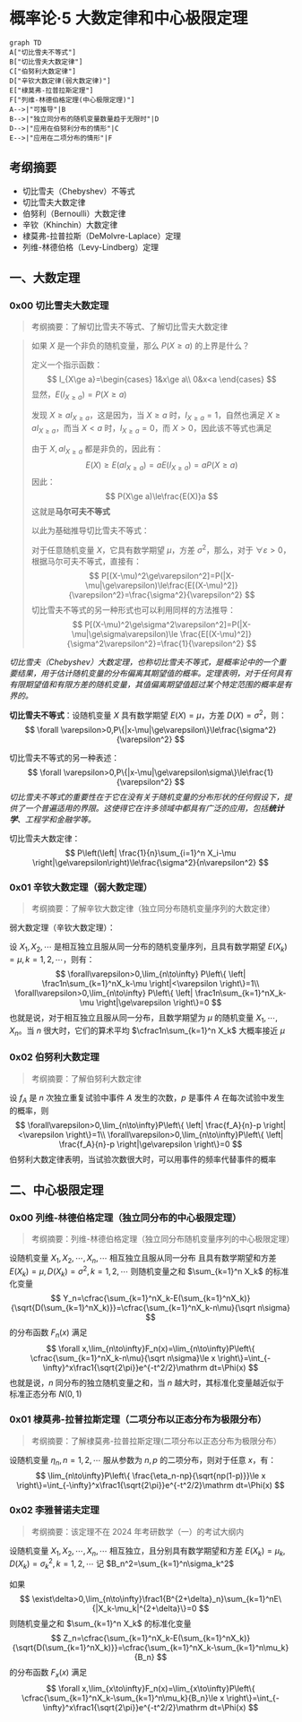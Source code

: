 # 概率论·5 大数定律和中心极限定理

```mermaid
graph TD
A["切比雪夫不等式"]
B["切比雪夫大数定律"]
C["伯努利大数定律"]
D["辛钦大数定律(弱大数定律)"]
E["棣莫弗-拉普拉斯定理"]
F["列维-林德伯格定理(中心极限定理)"]
A-->|"可推导"|B
B-->|"独立同分布的随机变量数量趋于无限时"|D
D-->|"应用在伯努利分布的情形"|C
E-->|"应用在二项分布的情形"|F
```



## 考纲摘要

- 切比雪夫（Chebyshev）不等式
- 切比雪夫大数定律
- 伯努利（Bernoulli）大数定律
- 辛钦（Khinchin）大数定律
- 棣莫弗-拉普拉斯（DeMolvre-Laplace）定理
- 列维-林德伯格（Levy-Lindberg）定理

## 一、大数定理

### 0x00 切比雪夫大数定理

> 考纲摘要：了解切比雪夫不等式、了解切比雪夫大数定律

> 如果 $X$ 是一个非负的随机变量，那么 $P(X\ge a)$ 的上界是什么？
>
> 定义一个指示函数：
> $$
> I_{X\ge a}=\begin{cases}
> 1&x\ge a\\
> 0&x<a
> \end{cases}
> $$
> 显然，$E(I_{X\ge a})=P(X\ge a)$
>
> 发现 $X\ge aI_{X\ge a}$，这是因为，当 $X\ge a$ 时，$I_{X\ge a}=1$，自然也满足 $X\ge aI_{X\ge a}$，而当 $X<a$ 时，$I_{X\ge a}=0$，而 $X>0$，因此该不等式也满足
>
> 由于 $X,aI_{X\ge a}$ 都是非负的，因此有：
> $$
> E(X)\ge E(aI_{X\ge a})=aE(I_{X\ge a})=aP(X\ge a)
> $$
> 因此：
> $$
> P(X\ge a)\le\frac{E(X)}a
> $$
> 这就是**马尔可夫不等式**
>
>  以此为基础推导切比雪夫不等式：
>
> 对于任意随机变量 $X$，它具有数学期望 $\mu$，方差 $\sigma^2$，那么，对于 $\forall \varepsilon>0$，根据马尔可夫不等式，直接有：
> $$
> P[(X-\mu)^2\ge\varepsilon^2]=P(|X-\mu|\ge\varepsilon)\le\frac{E[(X-\mu)^2]}{\varepsilon^2}=\frac{\sigma^2}{\varepsilon^2}
> $$
> 切比雪夫不等式的另一种形式也可以利用同样的方法推导：
> $$
> P[(X-\mu)^2\ge\sigma^2\varepsilon^2]=P(|X-\mu|\ge\sigma\varepsilon)\le
> \frac{E[(X-\mu)^2]}{\sigma^2\varepsilon^2}=\frac{1}{\varepsilon^2}
> $$
> 

*切比雪夫（Chebyshev）大数定理，也称切比雪夫不等式，是概率论中的一个重要结果，用于估计随机变量的分布偏离其期望值的概率。定理表明，对于任何具有有限期望值和有限方差的随机变量，其值偏离期望值超过某个特定范围的概率是有界的。*

**切比雪夫不等式**：设随机变量 $X$ 具有数学期望 $E(X)=\mu$，方差 $D(X)=\sigma^2$，则：
$$
\forall \varepsilon>0,P\{|x-\mu|\ge\varepsilon\}\le\frac{\sigma^2}{\varepsilon^2}
$$



切比雪夫不等式的另一种表述：
$$
\forall \varepsilon>0,P\{|x-\mu|\ge\varepsilon\sigma\}\le\frac{1}{\varepsilon^2}
$$
*切比雪夫不等式的重要性在于它在没有关于随机变量的分布形状的任何假设下，提供了一个普遍适用的界限。这使得它在许多领域中都具有广泛的应用，包括**统计学**、工程学和金融学等。*

切比雪夫大数定律：
$$
P\left(\left|
\frac{1}{n}\sum_{i=1}^n X_i-\mu
\right|\ge\varepsilon\right)\le\frac{\sigma^2}{n\varepsilon^2}
$$


### 0x01 辛钦大数定理（弱大数定理）

> 考纲摘要：了解辛钦大数定律（独立同分布随机变量序列的大数定律）

弱大数定理（辛钦大数定理）：

设 $X_1,X_2,\cdots$ 是相互独立且服从同一分布的随机变量序列，且具有数学期望 $E(X_k)=\mu,k=1,2,\cdots$，则有：
$$
\forall\varepsilon>0,\lim_{n\to\infty} P\left\{
    \left|
        \frac1n\sum_{k=1}^nX_k-\mu
    \right|<\varepsilon
\right\}=1\\
\forall\varepsilon>0,\lim_{n\to\infty} P\left\{
    \left|
        \frac1n\sum_{k=1}^nX_k-\mu
    \right|\ge\varepsilon
\right\}=0
$$
也就是说，对于相互独立且服从同一分布，且数学期望为 $\mu$ 的随机变量 $X_1,\cdots,X_n$。当 $n$ 很大时，它们的算术平均 $\cfrac1n\sum_{k=1}^n X_k$ 大概率接近 $\mu$



### 0x02 伯努利大数定理

> 考纲摘要：了解伯努利大数定律

设 $f_A$ 是 $n$ 次独立重复试验中事件 $A$ 发生的次数，$p$ 是事件 $A$ 在每次试验中发生的概率，则
$$
\forall\varepsilon>0,\lim_{n\to\infty}P\left\{
    \left|
        \frac{f_A}{n}-p
    \right|<\varepsilon
\right\}=1\\
\forall\varepsilon>0,\lim_{n\to\infty}P\left\{
    \left|
        \frac{f_A}{n}-p
    \right|\ge\varepsilon
\right\}=0
$$
伯努利大数定律表明，当试验次数很大时，可以用事件的频率代替事件的概率



## 二、中心极限定理

### 0x00 列维-林德伯格定理（独立同分布的中心极限定理）

> 考纲摘要：列维-林德伯格定理（独立同分布随机变量序列的中心极限定理）

设随机变量 $X_1,X_2,\cdots,X_n,\cdots$ 相互独立且服从同一分布
且具有数学期望和方差 $E(X_k)=\mu,D(X_k)=\sigma^2,k=1,2,\cdots$
则随机变量之和 $\sum_{k=1}^n X_k$ 的标准化变量
$$
Y_n=\cfrac{\sum_{k=1}^nX_k-E(\sum_{k=1}^nX_k)}{\sqrt{D(\sum_{k=1}^nX_k)}}=\cfrac{\sum_{k=1}^nX_k-n\mu}{\sqrt n\sigma}
$$
的分布函数 $F_n(x)$ 满足
$$
\forall x,\lim_{n\to\infty}F_n(x)=\lim_{n\to\infty}P\left\{
    \cfrac{\sum_{k=1}^nX_k-n\mu}{\sqrt n\sigma}\le x
\right\}=\int_{-\infty}^x\frac1{\sqrt{2\pi}}e^{-t^2/2}\mathrm dt=\Phi(x)
$$
也就是说，$n$ 同分布的独立随机变量之和，当 $n$ 越大时，其标准化变量越近似于标准正态分布 $N(0,1)$



### 0x01 棣莫弗-拉普拉斯定理（二项分布以正态分布为极限分布）

> 考纲摘要：了解棣莫弗-拉普拉斯定理(二项分布以正态分布为极限分布）

设随机变量 $\eta_n,n=1,2,\cdots$ 服从参数为 $n,p$ 的二项分布，则对于任意 $x$，有：
$$
\lim_{n\to\infty}P\left\{
\frac{\eta_n-np}{\sqrt{np(1-p)}}\le x
\right\}=\int_{-\infty}^x\frac1{\sqrt{2\pi}}e^{-t^2/2}\mathrm dt=\Phi(x)
$$




### 0x02 李雅普诺夫定理

> 考纲摘要：该定理不在 2024 年考研数学（一）的考试大纲内

设随机变量 $X_1,X_2,\cdots,X_n,\cdots$ 相互独立，且分别具有数学期望和方差 $E(X_k)=\mu_k,D(X_k)=\sigma_k^2,k=1,2,\cdots$
记 $B_n^2=\sum_{k=1}^n\sigma_k^2$

如果
$$
\exist\delta>0,\lim_{n\to\infty}\frac1{B^{2+\delta}_n}\sum_{k=1}^nE\{|X_k-\mu_k|^{2+\delta}\}=0
$$
则随机变量之和 $\sum_{k=1}^n X_k$ 的标准化变量
$$
Z_n=\cfrac{\sum_{k=1}^nX_k-E(\sum_{k=1}^nX_k)}{\sqrt{D(\sum_{k=1}^nX_k)}}=\cfrac{\sum_{k=1}^nX_k-\sum_{k=1}^n\mu_k}{B_n}
$$
的分布函数 $F_x(x)$ 满足
$$
\forall x,\lim_{x\to\infty}F_n(x)=\lim_{x\to\infty}P\left\{
\cfrac{\sum_{k=1}^nX_k-\sum_{k=1}^n\mu_k}{B_n}\le x
\right\}=\int_{-\infty}^x\frac1{\sqrt{2\pi}}e^{-t^2/2}\mathrm dt=\Phi(x)
$$
